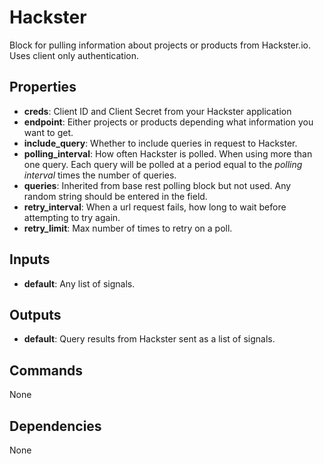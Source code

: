 Hackster
========
Block for pulling information about projects or products from Hackster.io.  Uses client only authentication.

Properties
----------
- **creds**: Client ID and Client Secret from your Hackster application
- **endpoint**: Either projects or products depending what information you want to get.
- **include_query**: Whether to include queries in request to Hackster.
- **polling_interval**: How often Hackster is polled. When using more than one query. Each query will be polled at a period equal to the *polling interval* times the number of queries.
- **queries**: Inherited from base rest polling block but not used. Any random string should be entered in the field.
- **retry_interval**: When a url request fails, how long to wait before attempting to try again.
- **retry_limit**: Max number of times to retry on a poll.

Inputs
------
- **default**: Any list of signals.

Outputs
-------
- **default**: Query results from Hackster sent as a list of signals.

Commands
--------
None

Dependencies
------------
None

